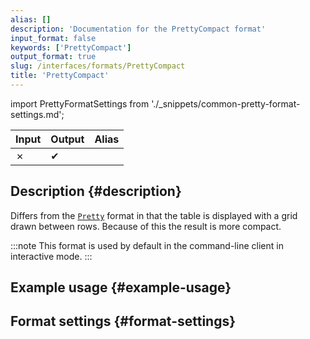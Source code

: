 ```yaml
---
alias: []
description: 'Documentation for the PrettyCompact format'
input_format: false
keywords: ['PrettyCompact']
output_format: true
slug: /interfaces/formats/PrettyCompact
title: 'PrettyCompact'
---
```


import PrettyFormatSettings from './_snippets/common-pretty-format-settings.md';

| Input | Output  | Alias |
|-------|---------|-------|
| ✗     | ✔       |       |

## Description {#description}

Differs from the [`Pretty`](./Pretty.md) format in that the table is displayed with a grid drawn between rows.
Because of this the result is more compact.

:::note
This format is used by default in the command-line client in interactive mode.
:::

## Example usage {#example-usage}

## Format settings {#format-settings}

<PrettyFormatSettings />
